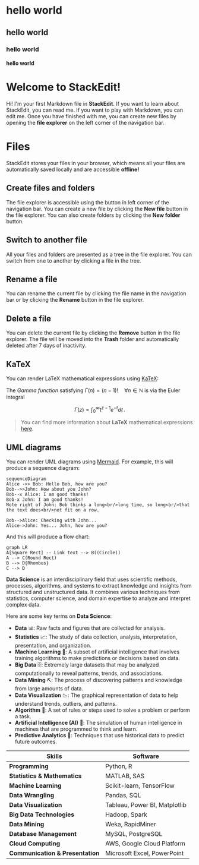 # hello world
## hello world
### hello world
#### hello world

# Welcome to StackEdit!

Hi! I'm your first Markdown file in **StackEdit**. If you want to learn about StackEdit, you can read me. If you want to play with Markdown, you can edit me. Once you have finished with me, you can create new files by opening the **file explorer** on the left corner of the navigation bar.


# Files

StackEdit stores your files in your browser, which means all your files are automatically saved locally and are accessible **offline!**

## Create files and folders

The file explorer is accessible using the button in left corner of the navigation bar. You can create a new file by clicking the **New file** button in the file explorer. You can also create folders by clicking the **New folder** button.

## Switch to another file

All your files and folders are presented as a tree in the file explorer. You can switch from one to another by clicking a file in the tree.

## Rename a file

You can rename the current file by clicking the file name in the navigation bar or by clicking the **Rename** button in the file explorer.

## Delete a file

You can delete the current file by clicking the **Remove** button in the file explorer. The file will be moved into the **Trash** folder and automatically deleted after 7 days of inactivity.

## KaTeX

You can render LaTeX mathematical expressions using [KaTeX](https://khan.github.io/KaTeX/):

The *Gamma function* satisfying $\Gamma(n) = (n-1)!\quad\forall n\in\mathbb N$ is via the Euler integral

$$
\Gamma(z) = \int_0^\infty t^{z-1}e^{-t}dt\,.
$$

> You can find more information about **LaTeX** mathematical expressions [here](http://meta.math.stackexchange.com/questions/5020/mathjax-basic-tutorial-and-quick-reference).


## UML diagrams

You can render UML diagrams using [Mermaid](https://mermaidjs.github.io/). For example, this will produce a sequence diagram:

```mermaid
sequenceDiagram
Alice ->> Bob: Hello Bob, how are you?
Bob-->>John: How about you John?
Bob--x Alice: I am good thanks!
Bob-x John: I am good thanks!
Note right of John: Bob thinks a long<br/>long time, so long<br/>that the text does<br/>not fit on a row.

Bob-->Alice: Checking with John...
Alice->John: Yes... John, how are you?
```

And this will produce a flow chart:

```mermaid
graph LR
A[Square Rect] -- Link text --> B((Circle))
A --> C(Round Rect)
B --> D{Rhombus}
C --> D
```

**Data Science** is an interdisciplinary field that uses scientific methods, processes, algorithms, and systems to extract knowledge and insights from structured and unstructured data. It combines various techniques from statistics, computer science, and domain expertise to analyze and interpret complex data.

Here are some key terms on **Data Science**:

- **Data** 📊: Raw facts and figures that are collected for analysis.
- **Statistics** 📈: The study of data collection, analysis, interpretation, presentation, and organization.
- **Machine Learning** 🤖: A subset of artificial intelligence that involves training algorithms to make predictions or decisions based on data.
- **Big Data** 🗄️: Extremely large datasets that may be analyzed computationally to reveal patterns, trends, and associations.
- **Data Mining** ⛏️: The process of discovering patterns and knowledge from large amounts of data.
- **Data Visualization** 📉: The graphical representation of data to help understand trends, outliers, and patterns.
- **Algorithm** 🧩: A set of rules or steps used to solve a problem or perform a task.
- **Artificial Intelligence (AI)** 🧠: The simulation of human intelligence in machines that are programmed to think and learn.
- **Predictive Analytics** 🔮: Techniques that use historical data to predict future outcomes.

| **Skills**                     | **Software**                  |
|--------------------------------|-------------------------------|
| **Programming**                | Python, R                     |
| **Statistics & Mathematics**   | MATLAB, SAS                   |
| **Machine Learning**           | Scikit-learn, TensorFlow      |
| **Data Wrangling**             | Pandas, SQL                   |
| **Data Visualization**         | Tableau, Power BI, Matplotlib |
| **Big Data Technologies**      | Hadoop, Spark                 |
| **Data Mining**                | Weka, RapidMiner              |
| **Database Management**        | MySQL, PostgreSQL             |
| **Cloud Computing**            | AWS, Google Cloud Platform    |
| **Communication & Presentation** | Microsoft Excel, PowerPoint  |


